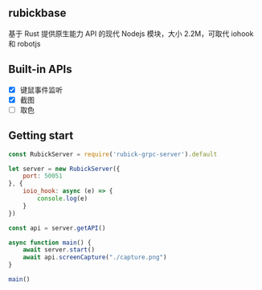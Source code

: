 ## rubickbase

基于 Rust 提供原生能力 API 的现代 Nodejs 模块，大小 2.2M，可取代 iohook 和 robotjs

## Built-in APIs

 - [x] 键鼠事件监听
 - [x] 截图
 - [ ] 取色

## Getting start

```js
const RubickServer = require('rubick-grpc-server').default

let server = new RubickServer({
    port: 50051
}, {
    ioio_hook: async (e) => {
        console.log(e)
    }
})

const api = server.getAPI()

async function main() {
    await server.start()
    await api.screenCapture("./capture.png")
}

main()
```

